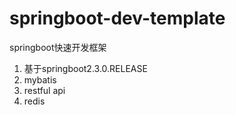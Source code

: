 # springboot-dev-template
springboot快速开发框架

1. 基于springboot2.3.0.RELEASE
2. mybatis
3. restful api
4. redis
